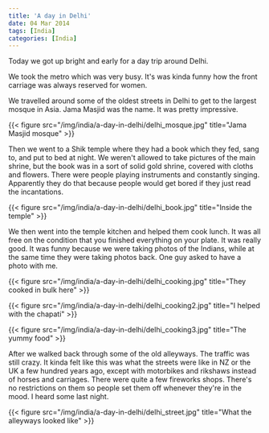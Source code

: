 ```yaml
---
title: 'A day in Delhi'
date: 04 Mar 2014
tags: [India]
categories: [India]
---
```


Today we got up bright and early for a day trip around Delhi.

We took the metro which was very busy. It's was kinda funny how the front carriage was always reserved for women.

We travelled around some of the oldest streets in Delhi to get to the largest mosque in Asia. Jama Masjid was the name. It was pretty impressive.

{{< figure src="/img/india/a-day-in-delhi/delhi_mosque.jpg" title="Jama Masjid mosque" >}}

Then we went to a Shik temple where they had a book which they fed, sang to, and put to bed at night. We weren't allowed to take pictures of the main shrine, but the book was in a sort of solid gold shrine, covered with cloths and flowers. There were people playing instruments and constantly singing. Apparently they do that because people would get bored if they just read the incantations.

{{< figure src="/img/india/a-day-in-delhi/delhi_book.jpg" title="Inside the temple" >}}

We then went into the temple kitchen and helped them cook lunch. It was all free on the condition that you finished everything on your plate. It was really good. It was funny because we were taking photos of the Indians, while at the same time they were taking photos back. One guy asked to have a photo with me.

{{< figure src="/img/india/a-day-in-delhi/delhi_cooking.jpg" title="They cooked in bulk here" >}}

{{< figure src="/img/india/a-day-in-delhi/delhi_cooking2.jpg" title="I helped with the chapati" >}}

{{< figure src="/img/india/a-day-in-delhi/delhi_cooking3.jpg" title="The yummy food" >}}

After we walked back through some of the old alleyways. The traffic was still crazy. It kinda felt like this was what the streets were like in NZ or the UK a few hundred years ago, except with motorbikes and rikshaws instead of horses and carriages. There were quite a few fireworks shops. There's no restrictions on them so people set them off whenever they're in the mood. I heard some last night.

{{< figure src="/img/india/a-day-in-delhi/delhi_street.jpg" title="What the alleyways looked like" >}}
